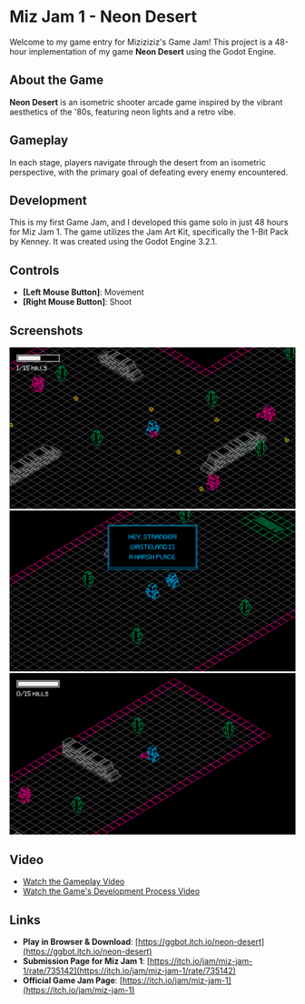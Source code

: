 # Miz Jam 1 - Neon Desert
Welcome to my game entry for Miziziziz's Game Jam! This project is a 48-hour implementation of my game **Neon Desert** using the Godot Engine.

## About the Game
**Neon Desert** is an isometric shooter arcade game inspired by the vibrant aesthetics of the '80s, featuring neon lights and a retro vibe.

## Gameplay
In each stage, players navigate through the desert from an isometric perspective, with the primary goal of defeating every enemy encountered.

## Development
This is my first Game Jam, and I developed this game solo in just 48 hours for Miz Jam 1. The game utilizes the Jam Art Kit, specifically the 1-Bit Pack by Kenney. It was created using the Godot Engine 3.2.1.

## Controls
- **[Left Mouse Button]**: Movement
- **[Right Mouse Button]**: Shoot

## Screenshots
![Screenshot 1](screenshot1.png)
![Screenshot 2](screenshot2.png)
![Screenshot 3](screenshot3.png)

## Video
- [Watch the Gameplay Video](https://www.youtube.com/watch?v=Fklt37jx10E)
- [Watch the Game's Development Process Video](https://www.youtube.com/watch?v=d-WW0sU6xpY)

## Links
- **Play in Browser & Download**: [https://ggbot.itch.io/neon-desert](https://ggbot.itch.io/neon-desert)
- **Submission Page for Miz Jam 1**: [https://itch.io/jam/miz-jam-1/rate/735142](https://itch.io/jam/miz-jam-1/rate/735142)
- **Official Game Jam Page**: [https://itch.io/jam/miz-jam-1](https://itch.io/jam/miz-jam-1)
